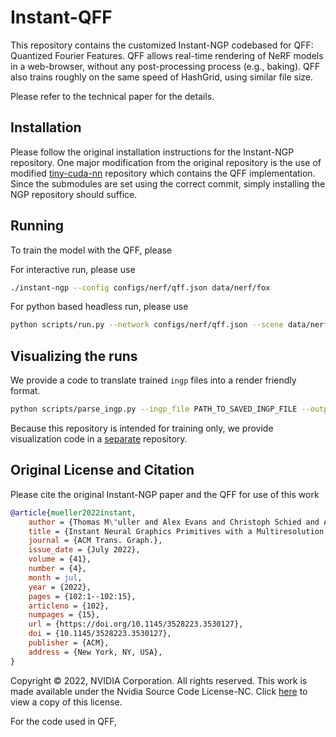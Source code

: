 # Instant-QFF
This repository contains the customized Instant-NGP codebased for QFF: Quantized Fourier Features. 
QFF allows real-time rendering of NeRF models in a web-browser, without any post-processing process (e.g., baking).
QFF also trains roughly on the same speed of HashGrid, using similar file size. 

Please refer to the technical paper for the details.

## Installation
Please follow the original installation instructions for the Instant-NGP repository. 
One major modification from the original repository is the use of modified [tiny-cuda-nn](https://github.com/leejaeyong7/tiny-cuda-nn) repository which contains the QFF implementation.
Since the submodules are set using the correct commit, simply installing the NGP repository should suffice. 

## Running
To train the model with the QFF, please

For interactive run, please use
```bash
./instant-ngp --config configs/nerf/qff.json data/nerf/fox
```

For python based headless run, please use
```bash
python scripts/run.py --network configs/nerf/qff.json --scene data/nerf/fox --save_snapshot PATH_TO_SAVE_INGP_FILE

```


## Visualizing the runs
We provide a code to translate trained `ingp` files into a render friendly format. 
```bash
python scripts/parse_ingp.py --ingp_file PATH_TO_SAVED_INGP_FILE --output_path PATH_TO_OUTPUT_FILES
```

Because this repository is intended for training only, we provide visualization code in a [separate]() repository.

## Original License and Citation
Please cite the original Instant-NGP paper and the QFF for use of this work

```bibtex
@article{mueller2022instant,
    author = {Thomas M\"uller and Alex Evans and Christoph Schied and Alexander Keller},
    title = {Instant Neural Graphics Primitives with a Multiresolution Hash Encoding},
    journal = {ACM Trans. Graph.},
    issue_date = {July 2022},
    volume = {41},
    number = {4},
    month = jul,
    year = {2022},
    pages = {102:1--102:15},
    articleno = {102},
    numpages = {15},
    url = {https://doi.org/10.1145/3528223.3530127},
    doi = {10.1145/3528223.3530127},
    publisher = {ACM},
    address = {New York, NY, USA},
}
```

Copyright © 2022, NVIDIA Corporation. All rights reserved.
This work is made available under the Nvidia Source Code License-NC. Click [here](LICENSE.txt) to view a copy of this license.

For the code used in QFF, 
